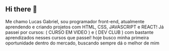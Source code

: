 ## Hi there 👋

Me chamo Lucas Gabriel, sou programador front-end, atualmente aprendendo e criando projetos com 
  HTML, CSS, JAVASCRIPT e REACT!
Já passei por cursos: ( CURSO EM VIDEO ) e ( DEV CLUB ) com bastante aprendizados nesses cursos que passei!
hoje busco minha primeira oportunidade dentro do mercado, buscando sempre dá o melhor de mim
